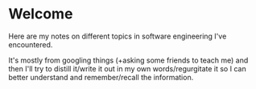 # Welcome

Here are my notes on different topics in software engineering I've encountered.

It's mostly from googling things (+asking some friends to teach me) and then I'll try to distill it/write it out in my own words/regurgitate it so I can better understand and remember/recall the information.
